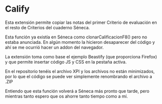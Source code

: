 # Calify

Esta extensión permite copiar las notas del primer Criterio de evaluación en el resto de Criterios del cuaderno Séneca.

Esta función ya existía en Séneca como clonarCalificacionF8() pero no estaba anunciada. En algún momento la hicieron desaparecer del código y ahí se me ocurrió hacer un addon del navegador.

La extensión toma como base el ejemplo Beastify (que proporciona Firefox) y que permite insertar código JS y CSS en la pestaña activa.

En el repositorio tenéis el archivo XPI y los archivos no están minimizados, por lo que el código se puede ver simplemente renombrando el archivo a .ZIP

Entiendo que esta función volverá a Séneca más pronto que tarde, pero mientras tanto espero que os ahorre tanto tiempo como a mí.